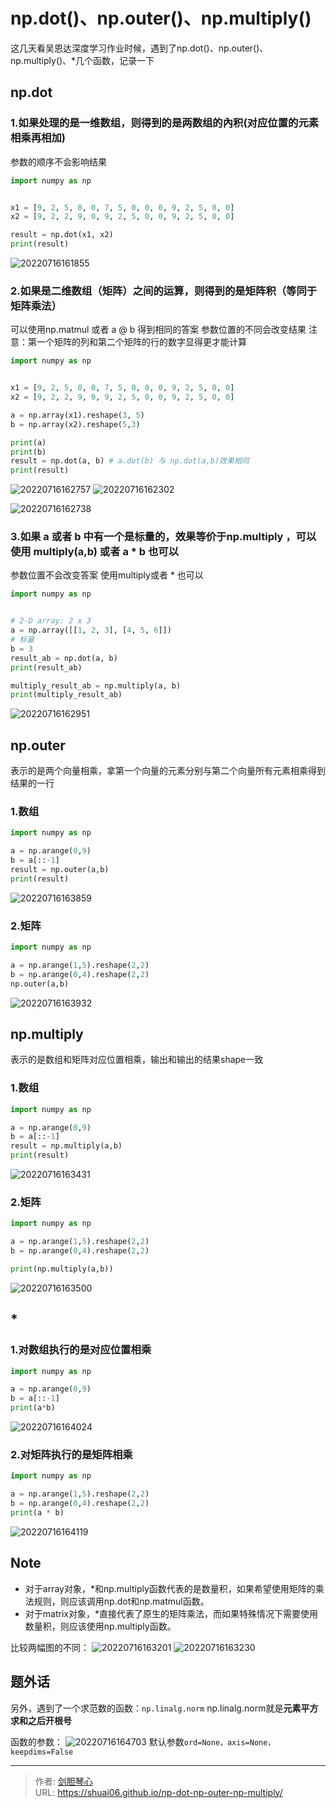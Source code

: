 # np.dot()、np.outer()、np.multiply()

<script type="text/javascript" src="/js/src/bai.js"></script>


这几天看吴恩达深度学习作业时候，遇到了np.dot()、np.outer()、np.multiply()、*几个函数，记录一下


## np.dot
### 1.如果处理的是一维数组，则得到的是两数组的內积(对应位置的元素相乘再相加)
参数的顺序不会影响结果
```python
import numpy as np


x1 = [9, 2, 5, 0, 0, 7, 5, 0, 0, 0, 9, 2, 5, 0, 0]
x2 = [9, 2, 2, 9, 0, 9, 2, 5, 0, 0, 9, 2, 5, 0, 0]

result = np.dot(x1, x2)
print(result)

```
![20220716161855](http://image.xpshuai.cn/20220716161855.png)


### 2.如果是二维数组（矩阵）之间的运算，则得到的是矩阵积（等同于矩阵乘法）
可以使用np.matmul 或者 a @ b 得到相同的答案
参数位置的不同会改变结果
注意：第一个矩阵的列和第二个矩阵的行的数字显得更才能计算
```python
import numpy as np


x1 = [9, 2, 5, 0, 0, 7, 5, 0, 0, 0, 9, 2, 5, 0, 0]
x2 = [9, 2, 2, 9, 0, 9, 2, 5, 0, 0, 9, 2, 5, 0, 0]

a = np.array(x1).reshape(3, 5)
b = np.array(x2).reshape(5,3)

print(a)
print(b)
result = np.dot(a, b) # a.dot(b) 与 np.dot(a,b)效果相同
print(result)

```
![20220716162757](http://image.xpshuai.cn/20220716162757.png)
![20220716162302](http://image.xpshuai.cn/20220716162302.png)

![20220716162738](http://image.xpshuai.cn/20220716162738.png)


### 3.如果 a 或者 b 中有一个是标量的，效果等价于np.multiply ，可以使用 multiply(a,b) 或者 a * b 也可以
参数位置不会改变答案
使用multiply或者 * 也可以
```python
import numpy as np


# 2-D array: 2 x 3
a = np.array([[1, 2, 3], [4, 5, 6]])
# 标量
b = 3
result_ab = np.dot(a, b)
print(result_ab)

multiply_result_ab = np.multiply(a, b)
print(multiply_result_ab)

```
![20220716162951](http://image.xpshuai.cn/20220716162951.png)


## np.outer
表示的是两个向量相乘，拿第一个向量的元素分别与第二个向量所有元素相乘得到结果的一行

### 1.数组
```python
import numpy as np

a = np.arange(0,9)
b = a[::-1]
result = np.outer(a,b)
print(result)

```
![20220716163859](http://image.xpshuai.cn/20220716163859.png)


### 2.矩阵
```python
import numpy as np

a = np.arange(1,5).reshape(2,2)
b = np.arange(0,4).reshape(2,2)
np.outer(a,b)


```
![20220716163932](http://image.xpshuai.cn/20220716163932.png)




## np.multiply
表示的是数组和矩阵对应位置相乘，输出和输出的结果shape一致

### 1.数组
```python
import numpy as np

a = np.arange(0,9)
b = a[::-1]
result = np.multiply(a,b)
print(result)
```
![20220716163431](http://image.xpshuai.cn/20220716163431.png)

### 2.矩阵
```python
import numpy as np

a = np.arange(1,5).reshape(2,2)
b = np.arange(0,4).reshape(2,2)

print(np.multiply(a,b))

```
![20220716163500](http://image.xpshuai.cn/20220716163500.png)



## *
### 1.对数组执行的是对应位置相乘
```python
import numpy as np

a = np.arange(0,9)
b = a[::-1]
print(a*b)

```
![20220716164024](http://image.xpshuai.cn/20220716164024.png)

### 2.对矩阵执行的是矩阵相乘
```python
import numpy as np

a = np.arange(1,5).reshape(2,2)
b = np.arange(0,4).reshape(2,2)
print(a * b)


```
![20220716164119](http://image.xpshuai.cn/20220716164119.png)


## Note
- 对于array对象，*和np.multiply函数代表的是数量积，如果希望使用矩阵的乘法规则，则应该调用np.dot和np.matmul函数。
- 对于matrix对象，*直接代表了原生的矩阵乘法，而如果特殊情况下需要使用数量积，则应该使用np.multiply函数。

比较两幅图的不同：
![20220716163201](http://image.xpshuai.cn/20220716163201.png)
![20220716163230](http://image.xpshuai.cn/20220716163230.png)


## 题外话
另外，遇到了一个求范数的函数：`np.linalg.norm`
np.linalg.norm就是**元素平方求和之后开根号**

函数的参数：
![20220716164703](http://image.xpshuai.cn/20220716164703.png)
默认参数`ord=None，axis=None，keepdims=False`



---

> 作者: [剑胆琴心](http://shuai06.github.io)  
> URL: https://shuai06.github.io/np-dot-np-outer-np-multiply/  

